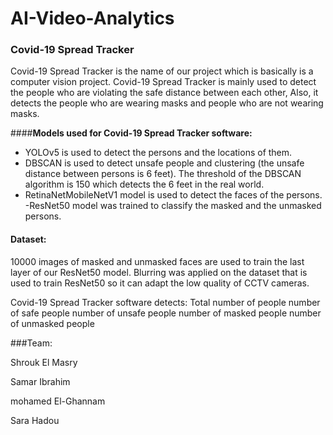 # AI-Video-Analytics 
### Covid-19 Spread Tracker
Covid-19 Spread Tracker is the name of our project which is basically
is a computer vision project.
Covid-19 Spread Tracker is mainly used to detect the people who are violating the safe distance between each other,
Also, it detects the people who are wearing masks and people who are not wearing masks.

####**Models used for Covid-19 Spread Tracker software:**
- YOLOv5 is used to detect the persons and the locations of them.
- DBSCAN is used to detect unsafe people and clustering (the unsafe distance between persons is 6 feet). The threshold of the DBSCAN algorithm is 150 which detects the 6 feet in the real world.
- RetinaNetMobileNetV1 model is used to detect the faces of the persons.
-ResNet50 model was trained to classify the masked and the unmasked persons.

#### Dataset:
10000 images of masked and unmasked faces are used to train the last layer of our ResNet50 model.
Blurring was applied on the dataset that is used to train ResNet50 so it can adapt the low quality of CCTV cameras.

Covid-19 Spread Tracker software detects:
Total number of people
number of safe people
number of unsafe people
number of masked people
number of unmasked people


###Team:

Shrouk El Masry

Samar Ibrahim

mohamed El-Ghannam

Sara Hadou
